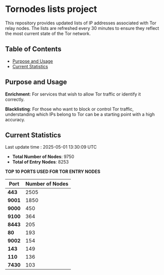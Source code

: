 # Tornodes lists project

This repository provides updated lists of IP addresses associated with Tor relay nodes. The lists are refreshed every 30 minutes to ensure they reflect the most current state of the Tor network.

## Table of Contents

- [Purpose and Usage](#purpose-and-usage)
- [Current Statistics](#current-statistics)


## Purpose and Usage

**Enrichment**: For services that wish to allow Tor traffic or identify it correctly.

**Blacklisting**: For those who want to block or control Tor traffic, understanding which IPs belong to Tor can be a starting point with a high accuracy.

## Current Statistics

Last update time : 2025-05-01 13:30:09 UTC

- **Total Number of Nodes**: 9750
- **Total of Entry Nodes**: 8253

**TOP 10 PORTS USED FOR TOR ENTRY NODES**

| **Port** | **Number of Nodes** |
|------|-----------------|
| **443**   | 2505  |
| **9001**   | 1850  |
| **9000**   | 450  |
| **9100**   | 364  |
| **8443**   | 205  |
| **80**   | 193  |
| **9002**   | 154  |
| **143**   | 149  |
| **110**   | 136  |
| **7430**   | 103  |

